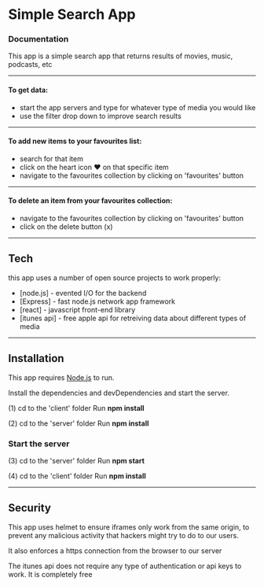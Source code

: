 # Simple Search App
### Documentation
This app is a simple search app that returns results of movies, music, podcasts, etc

----
#### To get data:
- start the app servers and type for whatever type of media you would like
- use the filter drop down to improve search results

----
#### To add new items to your favourites list:
- search for that item
- click on the heart icon ❤ on that specific item
- navigate to the favourites collection by clicking on 'favourites' button

----
#### To delete an item from your favourites collection:
- navigate to the favourites collection by clicking on 'favourites' button
- click on the delete button (x)

----
## Tech
this app uses a number of open source projects to work properly:

- [node.js] - evented I/O for the backend
- [Express] - fast node.js network app framework 
- [react] - javascript front-end library
- [itunes api] - free apple api for retreiving data about different types of media

----
## Installation
This app requires [Node.js](https://nodejs.org/) to run.

Install the dependencies and devDependencies and start the server.

(1)
cd to the 'client' folder
Run **npm install**

(2)
cd to the 'server' folder
Run **npm install**

### Start the server

(3)
cd to the 'server' folder
Run **npm start**

(4)
cd to the 'client' folder
Run **npm install**

----
## Security
This app uses helmet to ensure iframes only work from the same origin, to prevent any malicious activity that hackers might try to do to our users.

It also enforces a https connection from the browser to our server

The itunes api does not require any type of authentication or api keys to work. It is completely free




